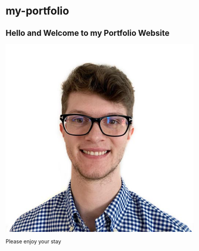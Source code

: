 # my-portfolio

## Hello and Welcome to my Portfolio Website

![GitHub Logo](/assets/me.jpg)

Please enjoy your stay